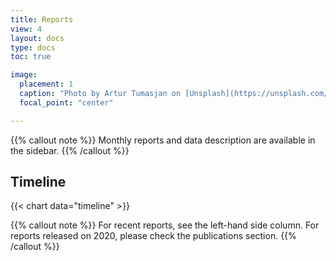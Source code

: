 ```yaml
---
title: Reports
view: 4
layout: docs
type: docs
toc: true

image:
  placement: 1
  caption: "Photo by Artur Tumasjan on [Unsplash](https://unsplash.com/s/photos/report-uk?utm_source=unsplash&utm_medium=referral&utm_content=creditCopyText)"
  focal_point: "center"

---
```


{{% callout note %}}
Monthly reports and data description are available in the sidebar.
{{% /callout %}}


## <i class="far fa-calendar-alt   "></i>   <span class="ml-1">Timeline</span>

{{< chart data="timeline" >}}


{{% callout note %}}
For recent reports, see the left-hand side column.
For reports released on 2020, please check the publications section.
{{% /callout %}}


